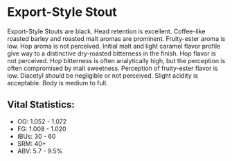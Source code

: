 # Export-Style Stout

Export-Style Stouts are black. Head retention is excellent. Coffee-like roasted barley and roasted malt aromas are prominent. Fruity-ester aroma is low. Hop aroma is not perceived. Initial malt and light caramel flavor profile give way to a distinctive dry-roasted bitterness in the finish. Hop flavor is not perceived. Hop bitterness is often analytically high, but the perception is often compromised by malt sweetness. Perception of fruity-ester flavor is low. Diacetyl should be negligible or not perceived. Slight acidity is acceptable. Body is medium to full.

## Vital Statistics:

- OG: 1.052 - 1.072
- FG: 1.008 - 1.020
- IBUs: 30 - 60
- SRM: 40+
- ABV: 5.7 - 9.5% 